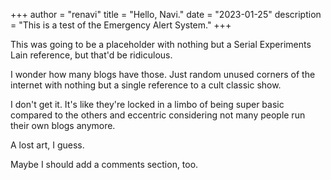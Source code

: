 +++
author = "renavi"
title = "Hello, Navi."
date = "2023-01-25"
description = "This is a test of the Emergency Alert System."
+++

This was going to be a placeholder with nothing but a Serial Experiments Lain reference, but that'd be ridiculous.

<!--more-->

I wonder how many blogs have those. Just random unused corners of the internet with nothing but a single reference to a cult classic show.

I don't get it. It's like they're locked in a limbo of being super basic compared to the others and eccentric considering not many people run their own blogs anymore.

A lost art, I guess.

Maybe I should add a comments section, too.
